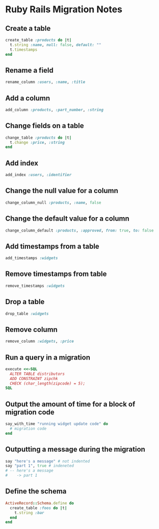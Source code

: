 # Ruby Rails Migration Notes

## Create a table

```ruby
create_table :products do |t|
  t.string :name, null: false, default: ""
  t.timestamps
end
```

## Rename a field

```ruby
rename_column :users, :name, :title
```

## Add a column

```ruby
add_column :products, :part_number, :string
```

## Change fields on a table

```ruby
change_table :products do |t|
  t.change :price, :string
end
```

## Add index

```ruby
add_index :users, :identifier
```

## Change the null value for a column

```ruby
change_column_null :products, :name, false
```

## Change the default value for a column

```ruby
change_column_default :products, :approved, from: true, to: false
```

## Add timestamps from a table

```ruby
add_timestamps :widgets
```

## Remove timestamps from table

```ruby
remove_timestamps :widgets
```

## Drop a table

```ruby
drop_table :widgets
```

## Remove column

```ruby
remove_column :widgets, :price
```

## Run a query in a migration

```ruby
execute <<~SQL
  ALTER TABLE distributors
  ADD CONSTRAINT zipchk
  CHECK (char_length(zipcode) = 5);
SQL
```

## Output the amount of time for a block of migration code

```ruby
say_with_time "running widget update code" do
  # migration code
end
```

## Outputting a message during the migration

```ruby
say "here's a message" # not indented
say "part 1", true # indeneted
# -- here's a message
#    -> part 1
```

## Define the schema

```ruby
ActiveRecord::Schema.define do
  create_table :foos do |t|
    t.string :bar
  end
end
```
